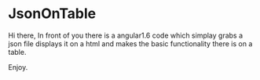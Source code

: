 # JsonOnTable

Hi there,
In front of you there is a angular1.6 code which simplay grabs a json file displays it on a html and makes the basic functionality there is on a table.

Enjoy.
